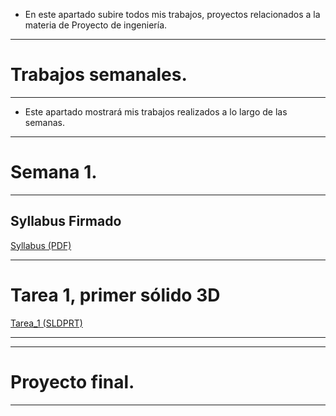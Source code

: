 - En este apartado subire todos mis trabajos, proyectos relacionados a la materia de Proyecto de ingeniería.
  
---
# Trabajos semanales.
---
- Este apartado mostrará mis trabajos realizados a lo largo de las semanas.
  
---
# Semana 1.
---
## Syllabus Firmado

[Syllabus (PDF)](recursos/archivos/Syllabus.pdf)

---

# Tarea 1, primer sólido 3D
[Tarea_1 (SLDPRT)](recursos/archivos/Tarea1.SLDPRT)

---

---
# Proyecto final.
---

